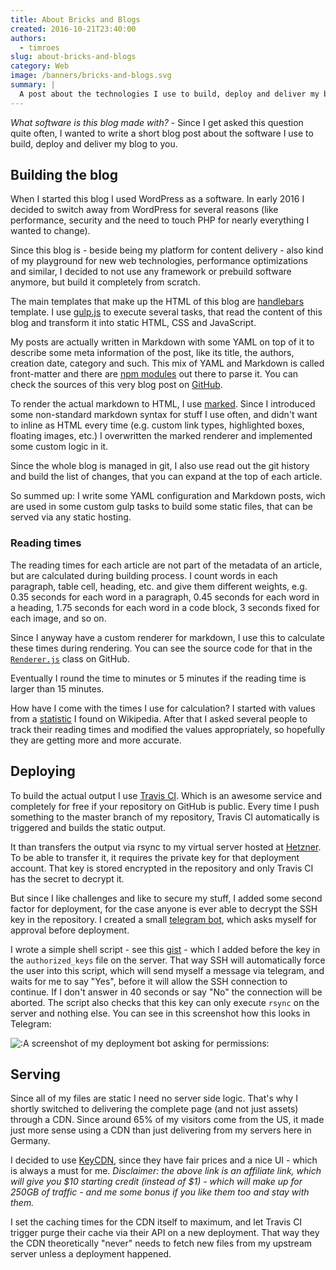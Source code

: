 ```yaml
---
title: About Bricks and Blogs
created: 2016-10-21T23:40:00
authors:
  - timroes
slug: about-bricks-and-blogs
category: Web
image: /banners/bricks-and-blogs.svg
summary: |
  A post about the technologies I use to build, deploy and deliver my blog.
---
```


*What software is this blog made with?* - Since I get asked this question quite
often, I wanted to write a short blog post about the software I use to build,
deploy and deliver my blog to you.

Building the blog
-----------------

When I started this blog I used WordPress as a software. In early 2016 I decided
to switch away from WordPress for several reasons (like performance, security and
the need to touch PHP for nearly everything I wanted to change).

Since this blog is - beside being my platform for content delivery - also kind of
my playground for new web technologies, performance optimizations and similar,
I decided to not use any framework or prebuild software anymore, but build it completely
from scratch.

The main templates that make up the HTML of this blog are [handlebars](http://handlebarsjs.com/)
template. I use [gulp.js](http://handlebarsjs.com/) to execute several tasks, that read
the content of this blog and transform it into static HTML, CSS and JavaScript.

My posts are actually written in Markdown with some YAML on top of it to describe
some meta information of the post, like its title, the authors, creation date, category
and such. This mix of YAML and Markdown is called front-matter and there are
[npm modules](https://www.npmjs.com/package/front-matter) out there to parse it.
You can check the sources of this very blog post on
[GitHub](https://raw.githubusercontent.com/timroes/www.timroes.de/master/content/posts/bricks-and-blogs.md).

To render the actual markdown to HTML, I use [marked](https://www.npmjs.com/package/marked).
Since I introduced some non-standard markdown syntax for stuff I use often, and didn't
want to inline as HTML every time (e.g. custom link types, highlighted boxes, floating images, etc.)
I overwritten the marked renderer and implemented some custom logic in it.

Since the whole blog is managed in git, I also use read out the git history and build
the list of changes, that you can expand at the top of each article.

So summed up: I write some YAML configuration and Markdown posts, wich are used in some custom
gulp tasks to build some static files, that can be served via any static hosting.

### Reading times

The reading times for each article are not part of the metadata of an article, but
are calculated during building process. I count words in each paragraph, table cell,
heading, etc. and give them different weights, e.g. 0.35 seconds for each word in
a paragraph, 0.45 seconds for each word in a heading, 1.75 seconds for each word
in a code block, 3 seconds fixed for each image, and so on.

Since I anyway have a custom renderer for markdown, I use this to calculate
these times during rendering. You can see the source code for that in the
[`Renderer.js`](https://github.com/timroes/www.timroes.de/blob/master/gulp/rendering/Renderer.js#L32)
class on GitHub.

Eventually I round the time to minutes or 5 minutes if the reading time is larger
than 15 minutes.

How have I come with the times I use for calculation? I started with values from a
[statistic](https://en.wikipedia.org/wiki/Words_per_minute#Reading_and_comprehension)
I found on Wikipedia. After that I asked several people to track their reading
times and modified the values appropriately, so hopefully they are getting more
and more accurate.

Deploying
---------

To build the actual output I use [Travis CI](https://travis-ci.org/). Which is an
awesome service and completely for free if your repository on GitHub is public.
Every time I push something to the master branch of my repository, Travis CI automatically
is triggered and builds the static output.

It than transfers the output via rsync to my virtual server hosted at [Hetzner](https://www.hetzner.de/).
To be able to transfer it, it requires the private key for that deployment account.
That key is stored encrypted in the repository and only Travis CI has the secret to
decrypt it.

But since I like challenges and like to secure my stuff, I added some second factor
for deployment, for the case anyone is ever able to decrypt the SSH key in the repository.
I created a small [telegram bot](https://core.telegram.org/bots), which asks myself
for approval before deployment.

I wrote a simple shell script - see this [gist](https://gist.github.com/timroes/0b8899654e6a54559ffb0e12dc02eed9) -
which I added before the key in the `authorized_keys` file on the server. That way
SSH will automatically force the user into this script, which will send myself
a message via telegram, and waits for me to say "Yes", before it will allow
the SSH connection to continue. If I don't answer in 40 seconds or say "No" the
connection will be aborted. The script also checks that this key can only execute
`rsync` on the server and nothing else. You can see in this screenshot how this
looks in Telegram:

![:A screenshot of my deployment bot asking for permissions:](/telegram-bot-deployment.png)

Serving
-------

Since all of my files are static I need no server side logic. That's why I shortly
switched to delivering the complete page (and not just assets) through a CDN.
Since around 65% of my visitors come from the US, it made just more sense using a CDN
than just delivering from my servers here in Germany.

I decided to use [KeyCDN](https://www.keycdn.com/?a=22192), since they have fair prices and a nice UI - which is always a must
for me. *Disclaimer: the above link is an affiliate link, which will give you $10 starting credit (instead of $1) -
which will make up for 250GB of traffic - and me some bonus if you like them too and stay with them.*

I set the caching times for the CDN itself to maximum, and let Travis CI trigger purge their cache via their API on a new deployment.
That way they the CDN theoretically "never" needs to fetch new files from my upstream server unless a deployment happened.
